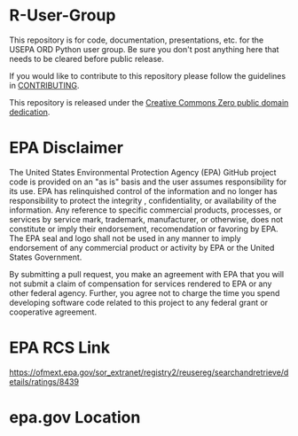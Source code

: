 R-User-Group
============

This repository is for code, documentation, presentations, etc. for the USEPA ORD Python user group. Be sure you don't post anything here that needs to be cleared before public release.

If you would like to contribute to this repository please follow the guidelines in [CONTRIBUTING](CONTRIBUTING.md).

This repository is released under the [Creative Commons Zero public domain dedication](LICENSE).

# EPA Disclaimer

The United States Environmental Protection Agency (EPA) GitHub project code is provided on an "as is" basis and the user assumes responsibility for its use. EPA has relinquished control of the information and no longer has responsibility to protect the integrity , confidentiality, or availability of the information. Any reference to specific commercial products, processes, or services by service mark, trademark, manufacturer, or otherwise, does not constitute or imply their endorsement, recomendation or favoring by EPA. The EPA seal and logo shall not be used in any manner to imply endorsement of any commercial product or activity by EPA or the United States Government.

By submitting a pull request, you make an agreement with EPA that you will not submit a claim of compensation for services rendered to EPA or any other federal agency.  Further, you agree not to charge the time you spend developing software code related to this project to any federal grant or cooperative agreement.

# EPA RCS Link
<https://ofmext.epa.gov/sor_extranet/registry2/reusereg/searchandretrieve/details/ratings/8439>

# epa.gov Location
<not yet>
